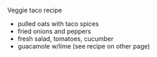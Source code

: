 Veggie taco recipe 
* pulled oats with taco spices
* fried onions and peppers 
* fresh salad, tomatoes, cucumber
* guacamole w/lime (see recipe on other page)

